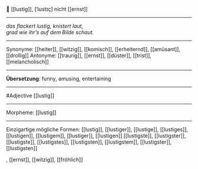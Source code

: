 🙂 [[lustig]], [ˈlʊstɪç]
nicht [[ernst]]

---
*das flackert lustig, knistert laut,*  
*grad wie ihr’s auf dem Bilde schaut.*  

---
Synonyme: [[heiter]], [[witzig]], [[komisch]], [[erheiternd]], [[amüsant]], [[drollig]]
Antonyme: [[traurig]], [[ernst]], [[düster]], [[trist]], [[melancholisch]]

---
**Übersetzung**:
funny, amusing, entertaining

---
#Adjective [[lustig]]

---
Morpheme:
[[lustig]]

---


Einzigartige mögliche Formen: 
[[lustig]], [[lustiger]], [[lustige]], [[lustiges]], [[lustigen]], [[lustigem]], [[lustiger]], [[lustigen]]
[[lustigste]], [[lustigster]], [[lustigste]], [[lustigstes]], [[lustigsten]], [[lustigstem]], [[lustigster]], [[lustigsten]]

, [[ernst]], [[witzig]], [[fröhlich]]
